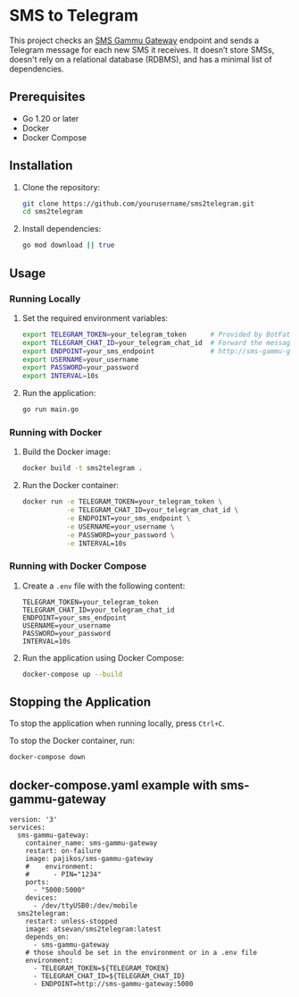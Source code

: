 # SMS to Telegram

This project checks an [SMS Gammu Gateway](https://github.com/pajikos/sms-gammu-gateway) endpoint and sends a Telegram message for each new SMS it receives. It doesn’t store SMSs, doesn't rely on a relational database (RDBMS), and has a minimal list of dependencies.

## Prerequisites

- Go 1.20 or later
- Docker
- Docker Compose

## Installation

1. Clone the repository:

    ```sh
    git clone https://github.com/yourusername/sms2telegram.git
    cd sms2telegram
    ```

2. Install dependencies:

    ```sh
    go mod download || true
    ```

## Usage

### Running Locally

1. Set the required environment variables:

    ```sh
    export TELEGRAM_TOKEN=your_telegram_token      # Provided by BotFather
    export TELEGRAM_CHAT_ID=your_telegram_chat_id  # Forward the message to https://t.me/getidsbot
    export ENDPOINT=your_sms_endpoint              # http://sms-gammu-gateway:5000
    export USERNAME=your_username
    export PASSWORD=your_password
    export INTERVAL=10s
    ```

2. Run the application:

    ```sh
    go run main.go
    ```

### Running with Docker

1. Build the Docker image:

    ```sh
    docker build -t sms2telegram .
    ```

2. Run the Docker container:

    ```sh
    docker run -e TELEGRAM_TOKEN=your_telegram_token \
               -e TELEGRAM_CHAT_ID=your_telegram_chat_id \
               -e ENDPOINT=your_sms_endpoint \
               -e USERNAME=your_username \
               -e PASSWORD=your_password \
               -e INTERVAL=10s
    ```

### Running with Docker Compose

1. Create a `.env` file with the following content:

    ```env
    TELEGRAM_TOKEN=your_telegram_token
    TELEGRAM_CHAT_ID=your_telegram_chat_id
    ENDPOINT=your_sms_endpoint
    USERNAME=your_username
    PASSWORD=your_password
    INTERVAL=10s
    ```

2. Run the application using Docker Compose:

    ```sh
    docker-compose up --build
    ```

## Stopping the Application

To stop the application when running locally, press `Ctrl+C`.

To stop the Docker container, run:

```sh
docker-compose down
```


## docker-compose.yaml example with sms-gammu-gateway
```
version: '3'
services:
  sms-gammu-gateway:
    container_name: sms-gammu-gateway
    restart: on-failure
    image: pajikos/sms-gammu-gateway
    #    environment:
    #      - PIN="1234"
    ports:
      - "5000:5000"
    devices:
      - /dev/ttyUSB0:/dev/mobile
  sms2telegram:
    restart: unless-stopped
    image: atsevan/sms2telegram:latest
    depends_on:
      - sms-gammu-gateway
    # those should be set in the environment or in a .env file
    environment:
      - TELEGRAM_TOKEN=${TELEGRAM_TOKEN}
      - TELEGRAM_CHAT_ID=${TELEGRAM_CHAT_ID}
      - ENDPOINT=http://sms-gammu-gateway:5000
```